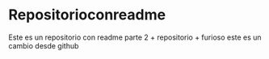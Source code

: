 # Repositorioconreadme
Este es un repositorio con readme parte 2 + repositorio + furioso
este es un cambio desde github

